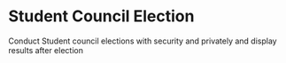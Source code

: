 <h1> Student Council Election </h1>
Conduct Student council elections with security and privately and display results after election
